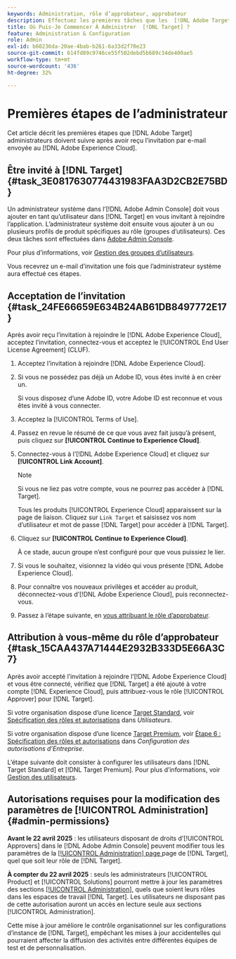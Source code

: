 ```yaml
---
keywords: Administration, rôle d’approbateur, approbateur
description: Effectuez les premières tâches que les  [!DNL Adobe Target]  doivent effectuer après avoir reçu l’invitation par e-mail à  [!DNL Adobe Experience Cloud].
title: Où Puis-Je Commencer À Administrer  [!DNL Target] ?
feature: Administration & Configuration
role: Admin
exl-id: b60236da-20ae-4bab-b261-6a33d2f70e23
source-git-commit: 614fd89c9746ce55f502debd5b689c34de400ae5
workflow-type: tm+mt
source-wordcount: '436'
ht-degree: 32%

---
```


# Premières étapes de l’administrateur

Cet article décrit les premières étapes que [!DNL Adobe Target] administrateurs doivent suivre après avoir reçu l’invitation par e-mail envoyée au [!DNL Adobe Experience Cloud].

## Être invité à [!DNL Target] {#task_3E0817630774431983FAA3D2CB2E75BD}

Un administrateur système dans l’[!DNL Adobe Admin Console] doit vous ajouter en tant qu’utilisateur dans [!DNL Target] en vous invitant à rejoindre l’application. L’administrateur système doit ensuite vous ajouter à un ou plusieurs profils de produit spécifiques au rôle (groupes d’utilisateurs). Ces deux tâches sont effectuées dans [Adobe Admin Console](https://adminconsole.adobe.com).

Pour plus d’informations, voir [Gestion des groupes d’utilisateurs](https://helpx.adobe.com/fr/enterprise/using/users.html).

Vous recevrez un e-mail d’invitation une fois que l’administrateur système aura effectué ces étapes.

## Acceptation de l’invitation {#task_24FE66659E634B24AB61DB8497772E17}

Après avoir reçu l’invitation à rejoindre le [!DNL Adobe Experience Cloud], acceptez l’invitation, connectez-vous et acceptez le [!UICONTROL End User License Agreement] (CLUF).

1. Acceptez l’invitation à rejoindre [!DNL Adobe Experience Cloud].
1. Si vous ne possédez pas déjà un Adobe ID, vous êtes invité à en créer un.

   Si vous disposez d’une Adobe ID, votre Adobe ID est reconnue et vous êtes invité à vous connecter.
1. Acceptez la [!UICONTROL Terms of Use].
1. Passez en revue le résumé de ce que vous avez fait jusqu’à présent, puis cliquez sur **[!UICONTROL Continue to Experience Cloud]**.
1. Connectez-vous à l’[!DNL Adobe Experience Cloud] et cliquez sur **[!UICONTROL Link Account]**.

   >[!NOTE]
   >
   >Si vous ne liez pas votre compte, vous ne pourrez pas accéder à [!DNL Target].

   Tous les produits [!UICONTROL Experience Cloud] apparaissent sur la page de liaison. Cliquez sur `Link Target` et saisissez vos nom d’utilisateur et mot de passe [!DNL Target] pour accéder à [!DNL Target].
1. Cliquez sur **[!UICONTROL Continue to Experience Cloud]**.

   À ce stade, aucun groupe n’est configuré pour que vous puissiez le lier.
1. Si vous le souhaitez, visionnez la vidéo qui vous présente [!DNL Adobe Experience Cloud].
1. Pour connaître vos nouveaux privilèges et accéder au produit, déconnectez-vous d’[!DNL Adobe Experience Cloud], puis reconnectez-vous.
1. Passez à l’étape suivante, en [vous attribuant le rôle d’approbateur](/help/main/administrating-target/start-target.md#task_15CAA437A71444E2932B333D5E66A3C7).

## Attribution à vous-même du rôle d’approbateur {#task_15CAA437A71444E2932B333D5E66A3C7}

Après avoir accepté l’invitation à rejoindre l’[!DNL Adobe Experience Cloud] et vous être connecté, vérifiez que [!DNL Target] a été ajouté à votre compte [!DNL Experience Cloud], puis attribuez-vous le rôle [!UICONTROL Approver] pour [!DNL Target].

Si votre organisation dispose d’une licence [Target Standard](/help/main/c-intro/intro.md#section_ACD5EFF17AAB4E979CBEFA0145CCD905), voir [Spécification des rôles et autorisations](/help/main/administrating-target/c-user-management/c-user-management/user-management.md#roles-permissions) dans *Utilisateurs*.

Si votre organisation dispose d’une licence [Target Premium](/help/main/c-intro/intro.md#premium), voir [Étape 6 : Spécification des rôles et autorisations](/help/main/administrating-target/c-user-management/property-channel/properties-overview.md#section_8C425E43E5DD4111BBFC734A2B7ABC80) dans *Configuration des autorisations d’Entreprise*.

L’étape suivante doit consister à configurer les utilisateurs dans [!DNL Target Standard] et [!DNL Target Premium]. Pour plus d’informations, voir [Gestion des utilisateurs](/help/main/administrating-target/c-user-management/user-management.md).

## Autorisations requises pour la modification des paramètres de [!UICONTROL Administration] {#admin-permissions}

**Avant le 22 avril 2025** : les utilisateurs disposant de droits d’[!UICONTROL Approvers] dans le [!DNL Adobe Admin Console] peuvent modifier tous les paramètres de la [[!UICONTROL Administration] page ](/help/main/administrating-target/administrating-target.md) page de [!DNL Target], quel que soit leur rôle de [!DNL Target].

**À compter du 22 avril 2025** : seuls les administrateurs [!UICONTROL Product] et [!UICONTROL Solutions] pourront mettre à jour les paramètres des sections [[!UICONTROL Administration]](/help/main/administrating-target/administrating-target.md), quels que soient leurs rôles dans les espaces de travail [!DNL Target]. Les utilisateurs ne disposant pas de cette autorisation auront un accès en lecture seule aux sections [!UICONTROL Administration].

Cette mise à jour améliore le contrôle organisationnel sur les configurations d’instance de [!DNL Target], empêchant les mises à jour accidentelles qui pourraient affecter la diffusion des activités entre différentes équipes de test et de personnalisation.
